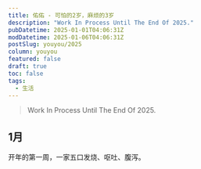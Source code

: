 ```yaml
---
title: 佑佑 - 可怕的2岁，麻烦的3岁
description: "Work In Process Until The End Of 2025."
pubDatetime: 2025-01-01T04:06:31Z
modDatetime: 2025-01-06T04:06:31Z
postSlug: youyou/2025
column: youyou
featured: false
draft: true
toc: false
tags:
  - 生活
---
```


> Work In Process Until The End Of 2025.

## 1月

开年的第一周，一家五口发烧、呕吐、腹泻。